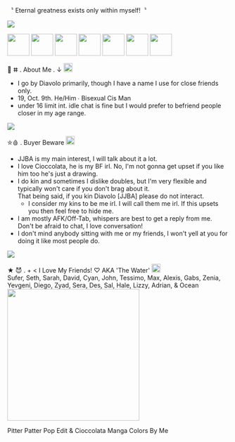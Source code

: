 〝 Eternal greatness exists only within myself!〝 

<img src="https://cdn.discordapp.com/attachments/1010148872640811149/1058072349372583966/Illustration3.png">

<img src="https://cdn.discordapp.com/emojis/1003023413062926346.png" width="50"> <img src="https://cdn.discordapp.com/emojis/1003023534676774973.png" width="50"> <img src="https://cdn.discordapp.com/emojis/1003023302605930506.png" width="50"> <img src="https://cdn.discordapp.com/emojis/1003023826742947880.png" width="50"> <img src="https://cdn.discordapp.com/emojis/1003023679585787954.png" width="50"> <img src="https://cdn.discordapp.com/attachments/1010148872640811149/1058070671558709379/Illustration5.png" width="50"> <img src="https://cdn.discordapp.com/emojis/1003023679585787954.png" width="50">

 💉 ⵌ . About Me . ↓ <img src="https://cdn.discordapp.com/emojis/1048816773992022036.gif" width="20">
  * I go by Diavolo primarily, though I have a name I use for close friends only. 
   * 19, Oct. 9th. He/Him ∙ Bisexual Cis Man
   * under 16 limit int. idle chat is fine but I would prefer to befriend people closer in my age range.

<img src="https://im4.ezgif.com/tmp/ezgif-4-1af34943ae.gif">

 ⛤🩸 . Buyer Beware <img src="https://cdn.discordapp.com/emojis/1048816773992022036.gif" width="20">
   * JJBA is my main interest, I will talk about it a lot.
   * I love Cioccolata, he is my BF irl. No, I'm not gonna get upset if you like him too he's just a drawing.
   * I do kin and sometimes I dislike doubles, but I'm very flexible and typically won't care if you don't brag about it.                                                                                                
That being said, if you kin Diavolo [JJBA] please do not interact.
      * I consider my kins to be me irl. I will call them me irl. If this upsets you then feel free to hide me. 
   * I am mostly AFK/Off-Tab, whispers are best to get a reply from me. Don't be afraid to chat, I love conversation!
   * I don't mind anybody sitting with me or my friends, I won't yell at you for doing it like most people do.

<img src="https://im4.ezgif.com/tmp/ezgif-4-1af34943ae.gif">

★ 😈 . + < I Love My Friends! ♡ AKA 'The Water' <img src="https://cdn.discordapp.com/emojis/1048816773992022036.gif" width="20">                                                                                                                           
Sufer, Seth, Sarah, David, Cyan, John, Tessimo, Max, Alexis, Gabs, Zenia, Yevgeni, Diego, Zyad, Sera, Des, Sal, Hale, Lizzy, Adrian, & Ocean
<img src="https://cdn.discordapp.com/attachments/968487206098444318/1052657700930072606/ciodia_ppp.png" width="300">

Pitter Patter Pop Edit & Cioccolata Manga Colors By Me
